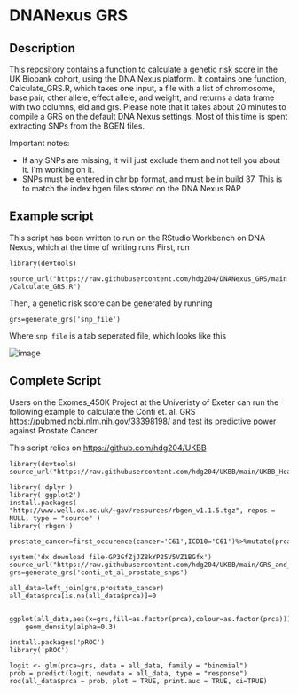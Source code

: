 # DNANexus GRS

## Description

This repository contains a function to calculate a genetic risk score in the UK Biobank cohort, using the DNA Nexus platform. It contains one function, Calculate_GRS.R, which takes one input, a file with a list of chromosome, base pair, other allele, effect allele, and weight, and returns a data frame with two columns, eid and grs. Please note that it takes about 20 minutes to compile a GRS on the default DNA Nexus settings. Most of this time is spent extracting SNPs from the BGEN files.

Important notes:

* If any SNPs are missing, it will just exclude them and not tell you about it. I'm working on it.
* SNPs must be entered in chr bp format, and must be in build 37. This is to match the index bgen files stored on the DNA Nexus RAP

## Example script

This script has been written to run on the RStudio Workbench on DNA Nexus, which at the time of writing runs First, run

`library(devtools)`

`source_url("https://raw.githubusercontent.com/hdg204/DNANexus_GRS/main/Calculate_GRS.R")`

Then, a genetic risk score can be generated by running

`grs=generate_grs('snp_file')`

Where `snp file` is a tab seperated file, which looks like this

![image](https://user-images.githubusercontent.com/36624710/213706895-55a9471b-b85b-427d-997b-1306911b8c10.png)

## Complete Script

Users on the Exomes_450K Project at the Univeristy of Exeter can run the following example to calculate the Conti et. al. GRS https://pubmed.ncbi.nlm.nih.gov/33398198/ and test its predictive power against Prostate Cancer.

This script relies on https://github.com/hdg204/UKBB

```
library(devtools) 
source_url("https://raw.githubusercontent.com/hdg204/UKBB/main/UKBB_Health_Records_Public.R") 

library('dplyr')
library('ggplot2')
install.packages( "http://www.well.ox.ac.uk/~gav/resources/rbgen_v1.1.5.tgz", repos = NULL, type = "source" )
library('rbgen')

prostate_cancer=first_occurence(cancer='C61',ICD10='C61')%>%mutate(prca=1)

system('dx download file-GP3GfZjJZ8kYP25V5VZ1BGfx')
source_url("https://raw.githubusercontent.com/hdg204/UKBB/main/GRS_and_SNP_extraction.R") 
grs=generate_grs('conti_et_al_prostate_snps')

all_data=left_join(grs,prostate_cancer)
all_data$prca[is.na(all_data$prca)]=0


ggplot(all_data,aes(x=grs,fill=as.factor(prca),colour=as.factor(prca)))+
	geom_density(alpha=0.3)
	
install.packages('pROC')
library('pROC')
	
logit <- glm(prca~grs, data = all_data, family = "binomial")
prob = predict(logit, newdata = all_data, type = "response")
roc(all_data$prca ~ prob, plot = TRUE, print.auc = TRUE, ci=TRUE)
```
